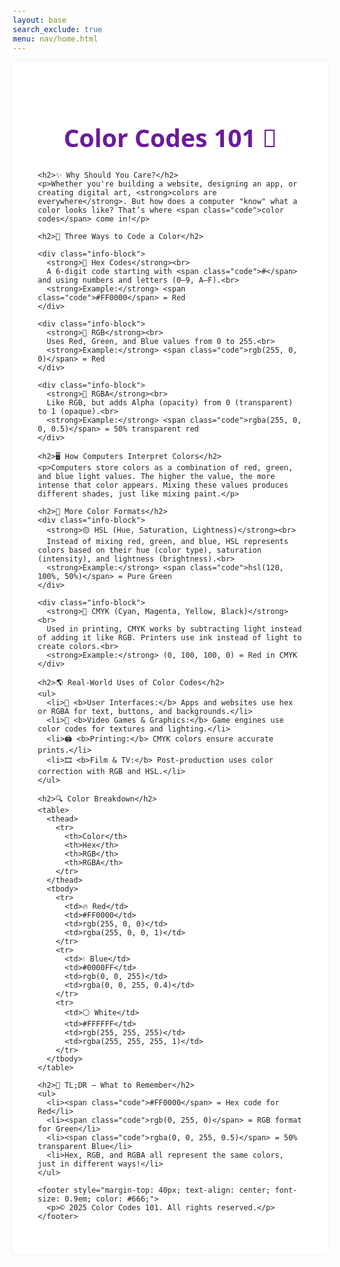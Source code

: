 ```yaml
---
layout: base
search_exclude: true
menu: nav/home.html
---
```


<html lang="en">
<head>
  <meta charset="UTF-8">
  <meta name="viewport" content="width=device-width, initial-scale=1.0">
  <title>Color Codes 101 🎨</title>
  <style>
    body {
      font-family: 'Segoe UI', sans-serif;
      background-color: #fdfdfd;
      margin: 0;
      padding: 30px;
      color: #222;
    }
    .lesson {
      max-width: 900px;
      margin: auto;
      background: #ffffff;
      padding: 40px;
      border-radius: 10px;
      box-shadow: 0 0 10px rgba(0,0,0,0.05);
    }
    h1 {
      font-size: 2.8em;
      color: #6a1b9a;
      text-align: center;
    }
    h2 {
      font-size: 1.9em;
      margin-top: 40px;
      border-bottom: 2px solid #6a1b9a33;
      padding-bottom: 6px;
    }
    .info-block {
      background: #f3e5f5;
      padding: 20px;
      border-left: 6px solid #6a1b9a;
      border-radius: 5px;
      margin: 20px 0;
    }
    .code {
      font-family: monospace;
      background: #eee;
      padding: 10px 15px;
      border-radius: 4px;
      display: inline-block;
    }
    table {
      width: 100%;
      border-collapse: collapse;
      margin-top: 20px;
    }
    th, td {
      padding: 10px;
      border: 1px solid #ddd;
      text-align: center;
    }
    .quiz {
      background: #ede7f6;
      padding: 20px;
      margin-top: 40px;
      border-left: 6px solid #4527a0;
      border-radius: 5px;
    }
    button {
      margin-top: 10px;
      padding: 10px 20px;
      background: #6a1b9a;
      color: white;
      border: none;
      border-radius: 4px;
      cursor: pointer;
    }
    .answer {
      display: none;
      background: #d1c4e9;
      padding: 15px;
      margin-top: 15px;
      border-radius: 5px;
    }
    .discussion {
      background: #fff3e0;
      padding: 15px;
      border-left: 5px solid #ff9800;
      margin: 30px 0;
    }
  </style>
</head>
<body>
  <div class="lesson">
    <h1>Color Codes 101 🎨</h1>

    <h2>✨ Why Should You Care?</h2>
    <p>Whether you're building a website, designing an app, or creating digital art, <strong>colors are everywhere</strong>. But how does a computer "know" what a color looks like? That’s where <span class="code">color codes</span> come in!</p>

    <h2>📌 Three Ways to Code a Color</h2>

    <div class="info-block">
      <strong>🔷 Hex Codes</strong><br>
      A 6-digit code starting with <span class="code">#</span> and using numbers and letters (0–9, A–F).<br>
      <strong>Example:</strong> <span class="code">#FF0000</span> = Red
    </div>

    <div class="info-block">
      <strong>🔶 RGB</strong><br>
      Uses Red, Green, and Blue values from 0 to 255.<br>
      <strong>Example:</strong> <span class="code">rgb(255, 0, 0)</span> = Red
    </div>

    <div class="info-block">
      <strong>🔷 RGBA</strong><br>
      Like RGB, but adds Alpha (opacity) from 0 (transparent) to 1 (opaque).<br>
      <strong>Example:</strong> <span class="code">rgba(255, 0, 0, 0.5)</span> = 50% transparent red
    </div>

    <h2>🖥️ How Computers Interpret Colors</h2>
    <p>Computers store colors as a combination of red, green, and blue light values. The higher the value, the more intense that color appears. Mixing these values produces different shades, just like mixing paint.</p>

    <h2>🎨 More Color Formats</h2>
    <div class="info-block">
      <strong>🟡 HSL (Hue, Saturation, Lightness)</strong><br>
      Instead of mixing red, green, and blue, HSL represents colors based on their hue (color type), saturation (intensity), and lightness (brightness).<br>
      <strong>Example:</strong> <span class="code">hsl(120, 100%, 50%)</span> = Pure Green
    </div>

    <div class="info-block">
      <strong>🌈 CMYK (Cyan, Magenta, Yellow, Black)</strong><br>
      Used in printing, CMYK works by subtracting light instead of adding it like RGB. Printers use ink instead of light to create colors.<br>
      <strong>Example:</strong> (0, 100, 100, 0) = Red in CMYK
    </div>

    <h2>🌎 Real-World Uses of Color Codes</h2>
    <ul>
      <li>📱 <b>User Interfaces:</b> Apps and websites use hex or RGBA for text, buttons, and backgrounds.</li>
      <li>🎥 <b>Video Games & Graphics:</b> Game engines use color codes for textures and lighting.</li>
      <li>🖨️ <b>Printing:</b> CMYK colors ensure accurate prints.</li>
      <li>🎞️ <b>Film & TV:</b> Post-production uses color correction with RGB and HSL.</li>
    </ul>

    <h2>🔍 Color Breakdown</h2>
    <table>
      <thead>
        <tr>
          <th>Color</th>
          <th>Hex</th>
          <th>RGB</th>
          <th>RGBA</th>
        </tr>
      </thead>
      <tbody>
        <tr>
          <td>🔥 Red</td>
          <td>#FF0000</td>
          <td>rgb(255, 0, 0)</td>
          <td>rgba(255, 0, 0, 1)</td>
        </tr>
        <tr>
          <td>💧 Blue</td>
          <td>#0000FF</td>
          <td>rgb(0, 0, 255)</td>
          <td>rgba(0, 0, 255, 0.4)</td>
        </tr>
        <tr>
          <td>⚪ White</td>
          <td>#FFFFFF</td>
          <td>rgb(255, 255, 255)</td>
          <td>rgba(255, 255, 255, 1)</td>
        </tr>
      </tbody>
    </table>

    <h2>🔑 TL;DR – What to Remember</h2>
    <ul>
      <li><span class="code">#FF0000</span> = Hex code for Red</li>
      <li><span class="code">rgb(0, 255, 0)</span> = RGB format for Green</li>
      <li><span class="code">rgba(0, 0, 255, 0.5)</span> = 50% transparent Blue</li>
      <li>Hex, RGB, and RGBA all represent the same colors, just in different ways!</li>
    </ul>

    <footer style="margin-top: 40px; text-align: center; font-size: 0.9em; color: #666;">
      <p>© 2025 Color Codes 101. All rights reserved.</p>
    </footer>
  </div>
</body>
</html>